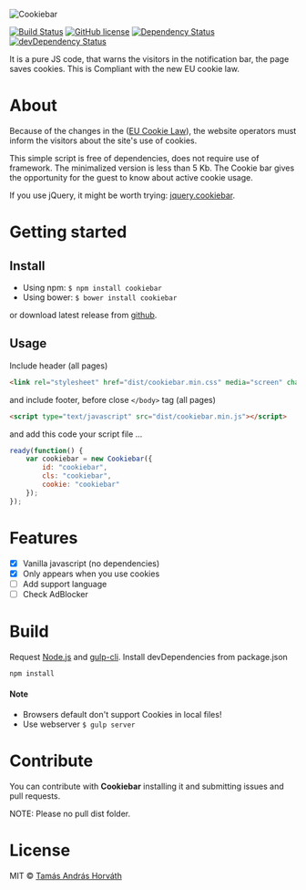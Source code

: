 ![Cookiebar](https://cdn.rawgit.com/icetee/cookiebar/master/img/cookiebar.svg "Cookiebar logo")

[![Build Status](https://img.shields.io/travis/icetee/cookiebar.svg)](https://travis-ci.org/icetee/cookiebar)
[![GitHub license](https://img.shields.io/badge/license-MIT-blue.svg)](https://raw.githubusercontent.com/icetee/cookiebar/master/LICENSE)
[![Dependency Status](https://david-dm.org/icetee/cookiebar.svg)](https://david-dm.org/icetee/cookiebar#info=dependencies&view=list)
[![devDependency Status](https://david-dm.org/icetee/cookiebar/dev-status.svg)](https://david-dm.org/icetee/cookiebar#info=devDependencies)

It is a pure JS code, that warns the visitors in the notification bar, the page saves cookies. This is Compliant with the new EU cookie law.

# About

Because of the changes in the ([EU Cookie Law](http://ec.europa.eu/ipg/basics/legal/cookies/index_en.htm)), the website operators must inform the visitors about the site's use of cookies.

This simple script is free of dependencies, does not require use of framework. The minimalized version is less than 5 Kb. The Cookie bar gives the opportunity for the guest to know about active cookie usage.

If you use jQuery, it might be worth trying: [jquery.cookiebar](https://github.com/delboy1978uk/jquery.cookiebar).

# Getting started

## Install

- Using npm: `$ npm install cookiebar`
- Using bower: `$ bower install cookiebar`

or download latest release from [github](https://github.com/icetee/cookie-bar/releases).

## Usage

Include header (all pages)

```html
<link rel="stylesheet" href="dist/cookiebar.min.css" media="screen" charset="utf-8">
```

and include footer, before close `</body>` tag (all pages)

```html
<script type="text/javascript" src="dist/cookiebar.min.js"></script>
```

and add this code your script file ...

```javascript
ready(function() {
    var cookiebar = new Cookiebar({
        id: "cookiebar",
        cls: "cookiebar",
        cookie: "cookiebar"
    });
});
```

# Features

- [x] Vanilla javascript (no dependencies)
- [x] Only appears when you use cookies
- [ ] Add support language
- [ ] Check AdBlocker

# Build

Request [Node.js](https://nodejs.org/en) and [gulp-cli](http://gulpjs.com). Install devDependencies from package.json

```bash
npm install
```

#### Note
- Browsers default don't support Cookies in local files!
 - Use webserver `$ gulp server`

# Contribute

You can contribute with **Cookiebar** installing it and submitting issues and pull requests.

NOTE: Please no pull dist folder.

# License

MIT © [Tamás András Horváth](https://github.com/icetee)
